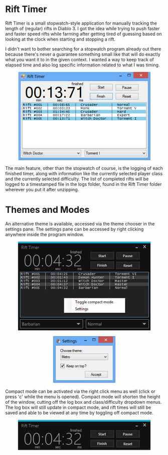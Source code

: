 # Rift Timer

Rift Timer is a small stopwatch-style application for manually tracking
the length of (regular) rifts in Diablo 3. I got the idea while trying to
push faster and faster speed rifts while farming after getting tired of
guessing based on looking at the clock when starting and stopping a rift.

I didn't want to bother searching for a stopwatch program already out there
because there's never a guarantee something small like that will do exactly
what you want it to in the given context. I wanted a way to keep track of
elapsed time and also log specific information related to what I was timing.

<p align="center"><img src="_res/example.png"/></p>

The main feature, other than the stopwatch of course, is the logging of each
finished timer, along with information like the currently selected player
class and the currently selected difficulty. The list of completed rifts will
be logged to a timestamped file in the logs folder, found in the Rift Timer
folder wherever you put it after unzipping.

# Themes and Modes

An alternative theme is available, accessed via the theme chooser in the
settings pane. The settings pane can be accessed by right clicking anywhere
inside the program window.

<p align="center"><img src="_res/example3.png"/></p>
<p align="center"><img src="_res/example5.png"/></p>

Compact mode can be activated via the right click menu as well (click or press 'c'
while the menu is opened). Compact mode will shorten the height of the 
window, cutting off the log box and class/difficulty dropdown menus. The log
box will still update in compact mode, and rift times will still be saved 
and able to be viewed at any time by toggling off compact mode.

<p align="center"><img src="_res/example4.png"/></p>
